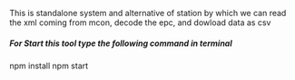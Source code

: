 This is standalone system and alternative of station by which we can read the xml coming from mcon, decode the epc, and dowload data as csv

##### For Start this tool type the following command in terminal ######
npm install 
npm start

 